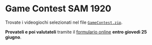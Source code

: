 # Game Contest SAM 1920

Trovate i videogiochi selezionati nel file [`GameContest.zip`](GameContest.zip). 


**Provateli e poi valutateli** tramite il [formulario online](https://forms.gle/DmtdcbbxGnf6QbaZ9) **entro giovedì 25 giugno**.
